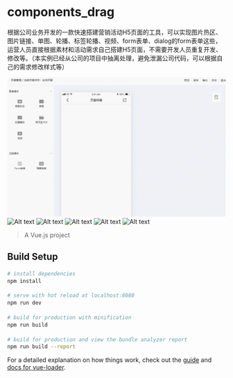 # components_drag
根据公司业务开发的一款快速搭建营销活动H5页面的工具，可以实现图片热区、图片链接、单图、轮播、标签轮播、视频、form表单、dialog的form表单这些，运营人员直接根据素材和活动需求自己搭建H5页面，不需要开发人员重复开发、修改等。（本实例已经从公司的项目中抽离处理，避免泄漏公司代码，可以根据自己的需求修改样式等）

![Alt text](https://github.com/Taoyangyang/modular-page/blob/master/effect_picture/GIF.gif)
![Alt text](https://github.com/Taoyangyang/modular-page/blob/master/effect_picture/GIF1.gif)
![Alt text](https://github.com/Taoyangyang/modular-page/blob/master/effect_picture/GIF2.gif)
![Alt text](https://github.com/Taoyangyang/modular-page/blob/master/effect_picture/GIF3.gif)
![Alt text](https://github.com/Taoyangyang/modular-page/blob/master/effect_picture/GIF4.gif)
![Alt text](https://github.com/Taoyangyang/modular-page/blob/master/effect_picture/GIF5.gif)

> A Vue.js project

## Build Setup

``` bash
# install dependencies
npm install

# serve with hot reload at localhost:8080
npm run dev

# build for production with minification
npm run build

# build for production and view the bundle analyzer report
npm run build --report
```

For a detailed explanation on how things work, check out the [guide](http://vuejs-templates.github.io/webpack/) and [docs for vue-loader](http://vuejs.github.io/vue-loader).

